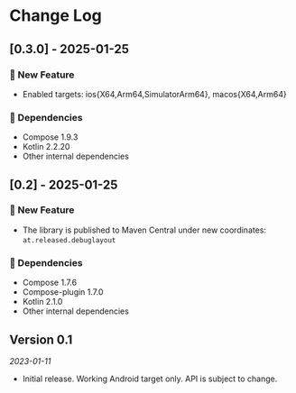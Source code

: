 # Change Log

##  [0.3.0] - 2025-01-25

### 🚀 New Feature

- Enabled targets: ios{X64,Arm64,SimulatorArm64}, macos{X64,Arm64}

### 🤖 Dependencies

- Compose 1.9.3
- Kotlin 2.2.20
- Other internal dependencies

##  [0.2] - 2025-01-25

### 🚀 New Feature

- The library is published to Maven Central under new coordinates: `at.released.debuglayout`

### 🤖 Dependencies

- Compose 1.7.6
- Compose-plugin 1.7.0
- Kotlin 2.1.0
- Other internal dependencies

## Version 0.1

*2023-01-11*

- Initial release. Working Android target only. API is subject to change.
